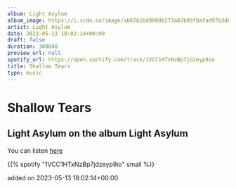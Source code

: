 ```yaml
---
album: Light Asylum
album_image: https://i.scdn.co/image/ab67616d0000b273a07b09f8afad97b3d6825ff9
artist: Light Asylum
date: 2023-05-13 18:02:14+00:00
draft: false
duration: 308840
preview_url: null
spotify_url: https://open.spotify.com/track/1VCC1HTxNzBp7jdzeyp9io
title: Shallow Tears
type: music
---
```



# Shallow Tears

## Light Asylum on the album Light Asylum

You can listen [here](https://open.spotify.com/track/1VCC1HTxNzBp7jdzeyp9io)

{{% spotify "1VCC1HTxNzBp7jdzeyp9io" small %}}

added on 2023-05-13 18:02:14+00:00